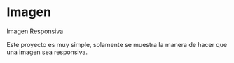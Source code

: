 # Imagen
Imagen Responsiva

Este proyecto es muy simple, solamente se muestra la manera de hacer que una imagen sea responsiva.
